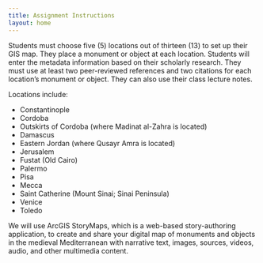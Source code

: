 ```yaml
---
title: Assignment Instructions
layout: home
---
```


Students must choose five (5) locations out of thirteen (13) to set up their GIS map. They place a monument or object at each location. Students will enter the metadata information based on their scholarly research. They must use at least two peer-reviewed references and two citations for each location’s monument or object. They can also use their class lecture notes. 

Locations include: 
- Constantinople
- Cordoba
- Outskirts of Cordoba (where Madinat al-Zahra is located)
- Damascus
- Eastern Jordan (where Qusayr Amra is located)
- Jerusalem
- Fustat (Old Cairo)
- Palermo
- Pisa
- Mecca
- Saint Catherine (Mount Sinai; Sinai Peninsula)
- Venice
- Toledo

We will use ArcGIS StoryMaps, which is a web-based story-authoring application, to create and share your digital map of monuments and objects in the medieval Mediterranean with narrative text, images, sources, videos, audio, and other multimedia content. 
